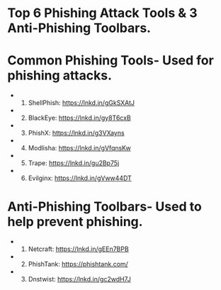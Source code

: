 

# Top 6 Phishing Attack Tools & 3 Anti-Phishing Toolbars.

# Common Phishing Tools- Used for phishing attacks.

- 1. ShellPhish: https://lnkd.in/gGkSXAtJ
- 2. BlackEye: https://lnkd.in/gy8T6cxB
- 3. PhishX: https://lnkd.in/g3VXayns
- 4. Modlisha: https://lnkd.in/gVfqnsKw
- 5. Trape: https://lnkd.in/gu2Bp75j
- 6. Evilginx: https://lnkd.in/gVww44DT

# Anti-Phishing Toolbars- Used to help prevent phishing.

- 1. Netcraft: https://lnkd.in/gEEn7BPB
- 2. PhishTank: https://phishtank.com/
- 3. Dnstwist: https://lnkd.in/gc2wdH7J
